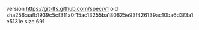 version https://git-lfs.github.com/spec/v1
oid sha256:aafb1939c5cf311a0f15ac13255ba180625e93f426139ac10ba6d3f3a1e5131e
size 691
